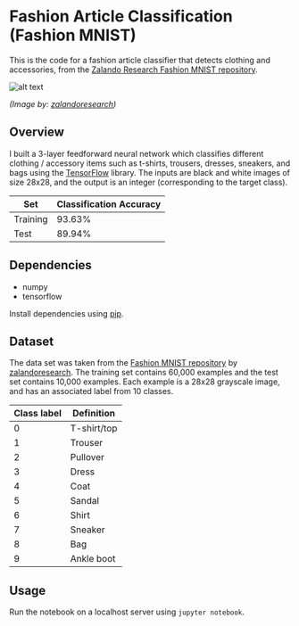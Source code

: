 # Fashion Article Classification (Fashion MNIST)

This is the code for a fashion article classifier that detects clothing and accessories, from the [Zalando Research Fashion MNIST repository](https://github.com/zalandoresearch/fashion-mnist).

![alt text](https://raw.githubusercontent.com/zalandoresearch/fashion-mnist/master/doc/img/fashion-mnist-sprite.png)

*(Image by: [zalandoresearch](https://github.com/zalandoresearch))*

## Overview

I built a 3-layer feedforward neural network which classifies different clothing / accessory items such as t-shirts, trousers, dresses, sneakers, and bags using the [TensorFlow](https://www.tensorflow.org/) library. The inputs are black and white images of size 28x28, and the output is an integer (corresponding to the target class).

| Set  | Classification Accuracy |
| ------------- | ------------- |
| Training  | 93.63%  |
| Test  | 89.94%  |

## Dependencies

- numpy
- tensorflow

Install dependencies using [pip](https://pip.pypa.io/en/stable/).

## Dataset

The data set was taken from the [Fashion MNIST repository](https://github.com/zalandoresearch/fashion-mnist) by [zalandoresearch](https://github.com/zalandoresearch). The training set contains 60,000 examples and the test set contains 10,000 examples. Each example is a 28x28 grayscale image, and has an associated label from 10 classes.

| Class label  | Definition |
| ------------- | ------------- |
| 0  | T-shirt/top  |
| 1  | Trouser  |
| 2  | Pullover  |
| 3  | Dress  |
| 4  | Coat  |
| 5  | Sandal  |
| 6  | Shirt  |
| 7  | Sneaker  |
| 8  | Bag  |
| 9  | Ankle boot  |

## Usage

Run the notebook on a localhost server using `jupyter notebook`.

